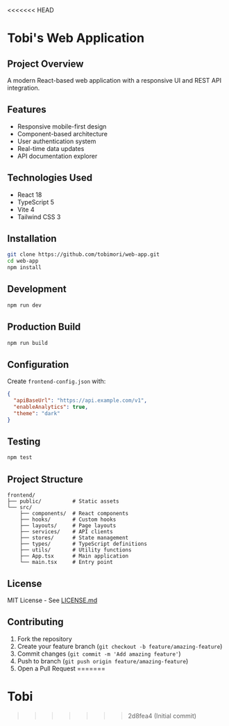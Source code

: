 <<<<<<< HEAD
# Tobi's Web Application

## Project Overview
A modern React-based web application with a responsive UI and REST API integration.

## Features
- Responsive mobile-first design
- Component-based architecture
- User authentication system
- Real-time data updates
- API documentation explorer

## Technologies Used
- React 18
- TypeScript 5
- Vite 4
- Tailwind CSS 3

## Installation
```bash
git clone https://github.com/tobimori/web-app.git
cd web-app
npm install
```

## Development
```bash
npm run dev
```

## Production Build
```bash
npm run build
```

## Configuration
Create `frontend-config.json` with:
```json
{
  "apiBaseUrl": "https://api.example.com/v1",
  "enableAnalytics": true,
  "theme": "dark"
}
```

## Testing
```bash
npm test
```

## Project Structure
```
frontend/
├── public/          # Static assets
└── src/
    ├── components/  # React components
    ├── hooks/       # Custom hooks
    ├── layouts/     # Page layouts
    ├── services/    # API clients
    ├── stores/      # State management
    ├── types/       # TypeScript definitions
    ├── utils/       # Utility functions
    ├── App.tsx      # Main application
    └── main.tsx     # Entry point
```

## License
MIT License - See [LICENSE.md](LICENSE.md)

## Contributing
1. Fork the repository
2. Create your feature branch (`git checkout -b feature/amazing-feature`)
3. Commit changes (`git commit -m 'Add amazing feature'`)
4. Push to branch (`git push origin feature/amazing-feature`)
5. Open a Pull Request
=======
# Tobi
>>>>>>> 2d8fea4 (Initial commit)
